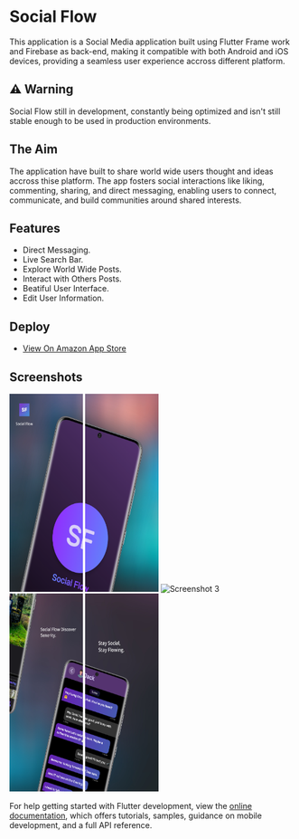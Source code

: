 # Social Flow

This application is a Social Media application built using Flutter Frame work and Firebase as back-end, making it compatible with both Android and iOS devices, providing a seamless user experience accross different platform.

## ⚠️ Warning

Social Flow still in development, constantly being optimized and isn't still stable enough to be used in production environments.

## The Aim

The application have built to share world wide users thought and ideas accross thise platform. The app fosters social interactions like liking, commenting, sharing, and direct messaging, enabling users to connect, communicate, and build communities around shared interests.

## Features

- Direct Messaging.
- Live Search Bar.
- Explore World Wide Posts.
- Interact with Others Posts.
- Beatiful User Interface.
- Edit User Information.

## Deploy

- [View On Amazon App Store](https://www.amazon.com/gp/product/B0CLKVSJYX)

## Screenshots

<img src="Hotpot0.png" alt="Screenshot 1" width="130" height="350"> <img src="Hotpot1.png" alt="Screenshot 2" width="130" height="350">
<img src="Hotpot2.png" alt="Screenshot 3" width="130" height="350"> <img src="Hotpot3.png" alt="Screenshot 4" width="130" height="350">
<img src="Hotpot4.png" alt="Screenshot 5" width="130" height="350">



For help getting started with Flutter development, view the
[online documentation](https://docs.flutter.dev/), which offers tutorials,
samples, guidance on mobile development, and a full API reference.
